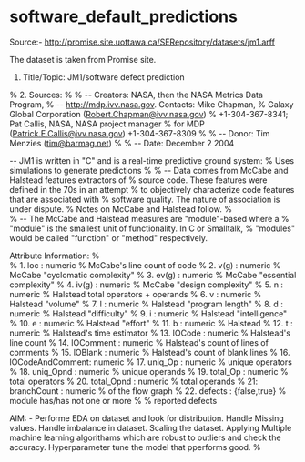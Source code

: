 # software_default_predictions

Source:- http://promise.site.uottawa.ca/SERepository/datasets/jm1.arff

The dataset is taken from Promise site.

1. Title/Topic: JM1/software defect prediction
 
% 2. Sources:
% 
%    -- Creators:  NASA, then the NASA Metrics Data Program,
%       -- http://mdp.ivv.nasa.gov. Contacts: Mike Chapman, 
%          Galaxy Global Corporation (Robert.Chapman@ivv.nasa.gov)
%          +1-304-367-8341; Pat Callis, NASA, NASA project manager 
%          for MDP (Patrick.E.Callis@ivv.nasa.gov) +1-304-367-8309 
% 
%    -- Donor: Tim Menzies (tim@barmag.net)
% 
%    -- Date:  December 2 2004

 -- JM1 is written in "C" and is a real-time predictive ground system: 
%        Uses simulations to generate predictions
%
%    -- Data comes from McCabe and Halstead features extractors of
%    source code.  These features were defined in the 70s in an attempt
%    to objectively characterize code features that are associated with
%    software quality.  The nature of association is under dispute.
%    Notes on McCabe and Halstead follow.
%    
%    -- The McCabe and Halstead measures are "module"-based where a
%    "module" is the smallest unit of functionality. In C or Smalltalk,
%    "modules" would be called "function" or "method" respectively.

Attribute Information:
% 	
%      1. loc             : numeric % McCabe's line count of code
%      2. v(g)            : numeric % McCabe "cyclomatic complexity"
%      3. ev(g)           : numeric % McCabe "essential complexity"
%      4. iv(g)           : numeric % McCabe "design complexity"
%      5. n               : numeric % Halstead total operators + operands
%      6. v               : numeric % Halstead "volume"
%      7. l               : numeric % Halstead "program length"
%      8. d               : numeric % Halstead "difficulty"
%      9. i               : numeric % Halstead "intelligence"
%     10. e               : numeric % Halstead "effort"
%     11. b               : numeric % Halstead 
%     12. t               : numeric % Halstead's time estimator
%     13. lOCode          : numeric % Halstead's line count
%     14. lOComment       : numeric % Halstead's count of lines of comments
%     15. lOBlank         : numeric % Halstead's count of blank lines
%     16. lOCodeAndComment: numeric
%     17. uniq_Op         : numeric % unique operators
%     18. uniq_Opnd       : numeric % unique operands
%     19. total_Op        : numeric % total operators
%     20. total_Opnd      : numeric % total operands
%     21: branchCount     : numeric % of the flow graph
%     22. defects         : {false,true} % module has/has not one or more 
%                                        % reported defects


AIM: - Performe EDA on dataset and look for distribution.
       Handle Missing values.
       Handle imbalance in dataset.
       Scaling the dataset.
       Applying Multiple machine learning algorithams which are robust to outliers and check the accuracy.
       Hyperparameter tune the model that pperforms good.
%
